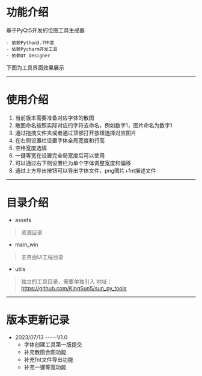 
# 功能介绍

基于PyQt5开发的位图工具生成器

    - 依赖Python3.7环境
    - 依赖Pycharm开发工具
    - 依赖Qt Designer

下图为工具界面效果展示

--------------

# 使用介绍

1. 当前版本需要准备对应字体的散图
2. 散图命名按照实际对应的字符去命名，例如数字1，图片命名为数字1
3. 通过拖拽文件夹或者通过顶部打开按钮选择对应图片
4. 在右侧设置栏设置字体全局宽度和行高
5. 空格宽度选填
6. 一键等宽在设置完全局宽度后可以使用
7. 可以通过右下侧设置栏为单个字体调整宽度和偏移
8. 通过上方导出按钮可以导出字体文件，png图片+fnt描述文件

--------------

# 目录介绍

- assets
> 资源目录
- main_win
> 主界面UI工程目录
- utils
> 独立的工具目录，需要单独引入
> 地址：https://github.com/KingSun5/sun_py_tools


--------------


# 版本更新记录

- 2023/07/13   -----V1.0
    - 字体创建工具第一版提交
    - 补充散图合图功能
    - 补充fnt文件导出功能
    - 补充一键等宽功能
